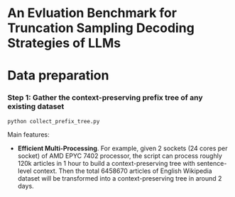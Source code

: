 # An Evluation Benchmark for Truncation Sampling Decoding Strategies of LLMs

# Data preparation
### Step 1: Gather the context-preserving prefix tree of any existing dataset
```
python collect_prefix_tree.py
```
Main features:
  - **Efficient Multi-Processing**. For example, given 2 sockets (24 cores per socket) of AMD EPYC 7402 processor, the script can process roughly 120k articles in 1 hour to build a context-preserving tree with sentence-level context. Then the total 6458670 articles of English Wikipedia dataset will be transformed into a context-preserving tree in around 2 days.
